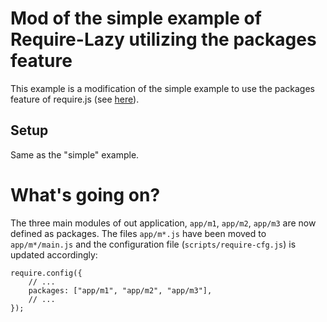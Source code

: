 Mod of the simple example of Require-Lazy utilizing the packages feature
========================================================================

This example is a modification of the simple example to use the packages feature of require.js (see [here](http://requirejs.org/docs/api.html#packages)).

Setup
-----
Same as the "simple" example.

What's going on?
================

The three main modules of out application, `app/m1`, `app/m2`, `app/m3` are now defined as packages.
The files `app/m*.js` have been moved to `app/m*/main.js` and the configuration file (`scripts/require-cfg.js`) is updated accordingly:

	require.config({
		// ...
		packages: ["app/m1", "app/m2", "app/m3"],
		// ...
	});
